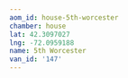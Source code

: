 ```yaml
---
aom_id: house-5th-worcester
chamber: house
lat: 42.3097027
lng: -72.0959188
name: 5th Worcester
van_id: '147'
---
```


